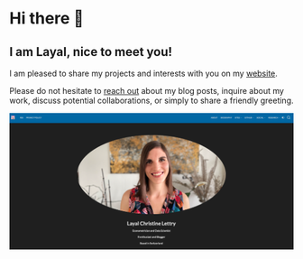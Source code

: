 # Hi there 👋

## I am Layal, nice to meet you!

I am pleased to share my projects and interests with you on my [website](https://lclettry.com).

Please do not hesitate to [reach out](https://lclettry.com/contact.html) about my blog posts, inquire about my work, discuss potential collaborations, or simply to share a friendly greeting.

[<img src="image/search_engine_image.jpg" align="center"/>](https://lclettry.com)


